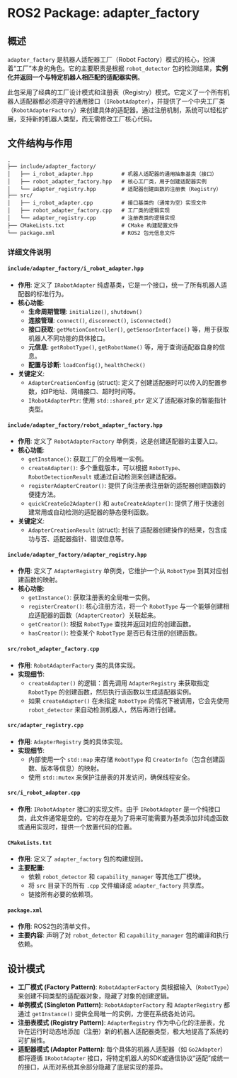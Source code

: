 # ROS2 Package: adapter_factory

## 概述

`adapter_factory` 是机器人适配器工厂（Robot Factory）模式的核心，扮演着“工厂”本身的角色。它的主要职责是根据 `robot_detector` 包的检测结果，**实例化并返回一个与特定机器人相匹配的适配器实例**。

此包采用了经典的工厂设计模式和注册表（Registry）模式。它定义了一个所有机器人适配器都必须遵守的通用接口（`IRobotAdapter`），并提供了一个中央工厂类（`RobotAdapterFactory`）来创建具体的适配器。通过注册机制，系统可以轻松扩展，支持新的机器人类型，而无需修改工厂核心代码。

## 文件结构与作用

```
.
├── include/adapter_factory/
│   ├── i_robot_adapter.hpp         # 机器人适配器的通用抽象基类（接口）
│   ├── robot_adapter_factory.hpp   # 核心工厂类，用于创建适配器实例
│   └── adapter_registry.hpp        # 适配器创建函数的注册表（Registry）
├── src/
│   ├── i_robot_adapter.cpp         # 接口基类的（通常为空）实现文件
│   ├── robot_adapter_factory.cpp   # 工厂类的逻辑实现
│   └── adapter_registry.cpp        # 注册表类的逻辑实现
├── CMakeLists.txt                  # CMake 构建配置文件
└── package.xml                     # ROS2 包元信息文件
```

### 详细文件说明

#### `include/adapter_factory/i_robot_adapter.hpp`

- **作用**: 定义了 `IRobotAdapter` 纯虚基类，它是一个接口，统一了所有机器人适配器的标准行为。
- **核心功能**:
    - **生命周期管理**: `initialize()`, `shutdown()`
    - **连接管理**: `connect()`, `disconnect()`, `isConnected()`
    - **接口获取**: `getMotionController()`, `getSensorInterface()` 等，用于获取机器人不同功能的具体接口。
    - **元信息**: `getRobotType()`, `getRobotName()` 等，用于查询适配器自身的信息。
    - **配置与诊断**: `loadConfig()`, `healthCheck()`
- **关键定义**:
    - `AdapterCreationConfig` (struct): 定义了创建适配器时可以传入的配置参数，如IP地址、网络接口、超时时间等。
    - `IRobotAdapterPtr`: 使用 `std::shared_ptr` 定义了适配器对象的智能指针类型。

#### `include/adapter_factory/robot_adapter_factory.hpp`

- **作用**: 定义了 `RobotAdapterFactory` 单例类，这是创建适配器的主要入口。
- **核心功能**:
    - `getInstance()`: 获取工厂的全局唯一实例。
    - `createAdapter()`: 多个重载版本，可以根据 `RobotType`、`RobotDetectionResult` 或通过自动检测来创建适配器。
    - `registerAdapterCreator()`: 提供了向注册表注册新的适配器创建函数的便捷方法。
    - `quickCreateGo2Adapter()` 和 `autoCreateAdapter()`: 提供了用于快速创建常用或自动检测的适配器的静态便利函数。
- **关键定义**:
    - `AdapterCreationResult` (struct): 封装了适配器创建操作的结果，包含成功与否、适配器指针、错误信息等。

#### `include/adapter_factory/adapter_registry.hpp`

- **作用**: 定义了 `AdapterRegistry` 单例类，它维护一个从 `RobotType` 到其对应创建函数的映射。
- **核心功能**:
    - `getInstance()`: 获取注册表的全局唯一实例。
    - `registerCreator()`: 核心注册方法，将一个 `RobotType` 与一个能够创建相应适配器的函数（`AdapterCreator`）关联起来。
    - `getCreator()`: 根据 `RobotType` 查找并返回对应的创建函数。
    - `hasCreator()`: 检查某个 `RobotType` 是否已有注册的创建函数。

#### `src/robot_adapter_factory.cpp`

- **作用**: `RobotAdapterFactory` 类的具体实现。
- **实现细节**:
    - `createAdapter()` 的逻辑：首先调用 `AdapterRegistry` 来获取指定 `RobotType` 的创建函数，然后执行该函数以生成适配器实例。
    - 如果 `createAdapter()` 在未指定 `RobotType` 的情况下被调用，它会先使用 `robot_detector` 来自动检测机器人，然后再进行创建。

#### `src/adapter_registry.cpp`

- **作用**: `AdapterRegistry` 类的具体实现。
- **实现细节**:
    - 内部使用一个 `std::map` 来存储 `RobotType` 和 `CreatorInfo`（包含创建函数、版本等信息）的映射。
    - 使用 `std::mutex` 来保护注册表的并发访问，确保线程安全。

#### `src/i_robot_adapter.cpp`

- **作用**: `IRobotAdapter` 接口的实现文件。由于 `IRobotAdapter` 是一个纯接口类，此文件通常是空的。它的存在是为了将来可能需要为基类添加非纯虚函数或通用实现时，提供一个放置代码的位置。

#### `CMakeLists.txt`

- **作用**: 定义了 `adapter_factory` 包的构建规则。
- **主要配置**:
    - 依赖 `robot_detector` 和 `capability_manager` 等其他工厂模块。
    - 将 `src` 目录下的所有 `.cpp` 文件编译成 `adapter_factory` 共享库。
    - 链接所有必要的依赖项。

#### `package.xml`

- **作用**: ROS2包的清单文件。
- **主要内容**: 声明了对 `robot_detector` 和 `capability_manager` 包的编译和执行依赖。

## 设计模式

- **工厂模式 (Factory Pattern)**: `RobotAdapterFactory` 类根据输入（`RobotType`）来创建不同类型的适配器对象，隐藏了对象的创建逻辑。
- **单例模式 (Singleton Pattern)**: `RobotAdapterFactory` 和 `AdapterRegistry` 都通过 `getInstance()` 提供全局唯一的实例，方便在系统各处访问。
- **注册表模式 (Registry Pattern)**: `AdapterRegistry` 作为中心化的注册表，允许在运行时动态地添加（注册）新的机器人适配器类型，极大地提高了系统的可扩展性。
- **适配器模式 (Adapter Pattern)**: 每个具体的机器人适配器（如 `Go2Adapter`）都将遵循 `IRobotAdapter` 接口，将特定机器人的SDK或通信协议“适配”成统一的接口，从而对系统其余部分隐藏了底层实现的差异。

